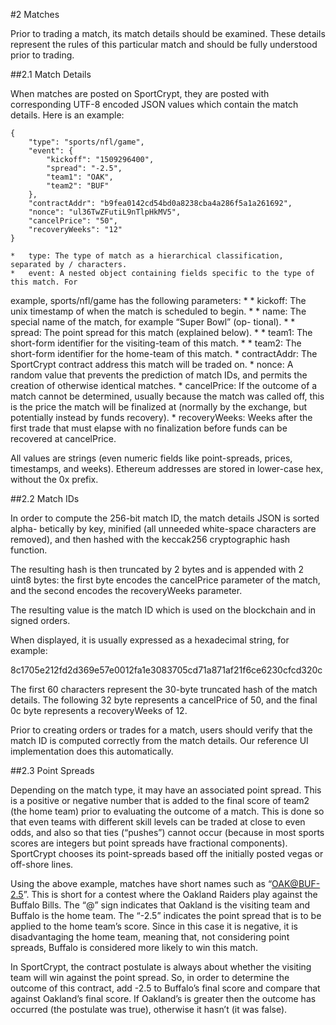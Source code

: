 #2 Matches

Prior to trading a match, its match details should be examined. These details represent the rules of this particular match and should be fully understood prior to trading.

##2.1 Match Details

When matches are posted on SportCrypt, they are posted with corresponding UTF-8 encoded JSON values which contain the match details. Here is an example:
```
{
    "type": "sports/nfl/game",
    "event": {
        "kickoff": "1509296400",
        "spread": "-2.5",
        "team1": "OAK",
        "team2": "BUF"
    },
    "contractAddr": "b9fea0142cd54bd0a8238cba4a286f5a1a261692",
    "nonce": "ul36TwZFutiL9nTlpHkMV5",
    "cancelPrice": "50",
    "recoveryWeeks": "12"
}
```
	*	type: The type of match as a hierarchical classification, separated by / characters.
	*	event: A nested object containing fields specific to the type of this match. For
example, sports/nfl/game has the following parameters:
	*		*	kickoff: The unix timestamp of when the match is scheduled to begin.
	*		*	name: The special name of the match, for example “Super Bowl” (op-
tional).
	*		*	spread: The point spread for this match (explained below).
	*		*	team1: The short-form identifier for the visiting-team of this match.
	*		*	team2: The short-form identifier for the home-team of this match.
	*	contractAddr: The SportCrypt contract address this match will be traded on.
	*	nonce: A random value that prevents the prediction of match IDs, and permits
the creation of otherwise identical matches.
	*	cancelPrice: If the outcome of a match cannot be determined, usually because
the match was called off, this is the price the match will be finalized at (normally
by the exchange, but potentially instead by funds recovery).
	*	recoveryWeeks: Weeks after the first trade that must elapse with no finalization before funds can be recovered at cancelPrice.

All values are strings (even numeric fields like point-spreads, prices, timestamps, and weeks). Ethereum addresses are stored in lower-case hex, without the 0x prefix.

##2.2 Match IDs

In order to compute the 256-bit match ID, the match details JSON is sorted alpha- betically by key, minified (all unneeded white-space characters are removed), and then hashed with the keccak256 cryptographic hash function.

The resulting hash is then truncated by 2 bytes and is appended with 2 uint8 bytes: the first byte encodes the cancelPrice parameter of the match, and the second encodes the recoveryWeeks parameter.

The resulting value is the match ID which is used on the blockchain and in signed orders.

When displayed, it is usually expressed as a hexadecimal string, for example:

8c1705e212fd2d369e57e0012fa1e3083705cd71a871af21f6ce6230cfcd320c

The first 60 characters represent the 30-byte truncated hash of the match details. The following 32 byte represents a cancelPrice of 50, and the final 0c byte represents a recoveryWeeks of 12.

Prior to creating orders or trades for a match, users should verify that the match ID is computed correctly from the match details. Our reference UI implementation does this automatically.

##2.3 Point Spreads

Depending on the match type, it may have an associated point spread. This is a positive or negative number that is added to the final score of team2 (the home team) prior to evaluating the outcome of a match. This is done so that even teams with different skill levels can be traded at close to even odds, and also so that ties (“pushes”) cannot occur (because in most sports scores are integers but point spreads have fractional components). SportCrypt chooses its point-spreads based off the initially posted vegas or off-shore lines.

Using the above example, matches have short names such as “OAK@BUF-2.5”. This is short for a contest where the Oakland Raiders play against the Buffalo Bills. The “@” sign indicates that Oakland is the visiting team and Buffalo is the home team. The “-2.5” indicates the point spread that is to be applied to the home team’s score. Since in this case it is negative, it is disadvantaging the home team, meaning that, not considering point spreads, Buffalo is considered more likely to win this match.

In SportCrypt, the contract postulate is always about whether the visiting team will win against the point spread. So, in order to determine the outcome of this contract, add -2.5 to Buffalo’s final score and compare that against Oakland’s final score. If Oakland’s is greater then the outcome has occurred (the postulate was true), otherwise it hasn’t (it was false).
